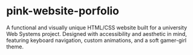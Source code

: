# pink-website-porfolio
A functional and visually unique HTML/CSS website built for a university Web Systems project. Designed with accessibility and aesthetic in mind, featuring keyboard navigation, custom animations, and a soft gamer-girl theme.
